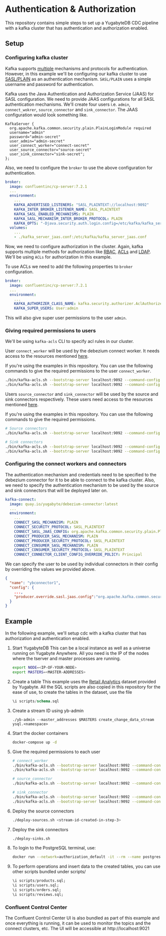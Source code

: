 # Authentication & Authorization

This repository contains simple steps to set up a YugabyteDB CDC pipeline with a kafka cluster that has authentication and authorization enabled.

## Setup

### Configuring kafka cluster
Kafka supports [multiple](https://docs.confluent.io/platform/current/kafka/overview-authentication-methods.html#authentication-methods-overview) mechanisms and protocols for authentication. However, in this example we'll be configuring our kafka cluster to use [SASL/PLAIN](https://docs.confluent.io/platform/current/kafka/authentication_sasl/authentication_sasl_plain.html#configuring-plain) as an authentication mechanism. `SASL/PLAIN` uses a simple username and password for authentication.

Kafka uses the Java Authentication and Authorization Service (JAAS) for SASL configuration. We need to provide JAAS configurations for all SASL authentication mechanisms. We'll create four users i.e. `admin`, `connect_wokrer`, `source_connector` and `sink_connector`. The JAAS configuration would look something like.

```
KafkaServer {
  org.apache.kafka.common.security.plain.PlainLoginModule required
  username="admin"
  password="admin-secret"
  user_admin="admin-secret"
  user_connect_worker="connect-secret"
  user_source_connector="source-secret"
  user_sink_connector="sink-secret";
};
```

Also, we need to configure the `broker` to use the above configuration for authentication.

```yaml
broker:
  image: confluentinc/cp-server:7.2.1
  ...
  environment:
    ...
    KAFKA_ADVERTISED_LISTENERS: "SASL_PLAINTEXT://localhost:9092"
    KAFKA_INTER_BROKER_LISTENER_NAME: SASL_PLAINTEXT
    KAFKA_SASL_ENABLED_MECHANISMS: PLAIN
    KAFKA_SASL_MECHANISM_INTER_BROKER_PROTOCOL: PLAIN
    KAFKA_OPTS: "-Djava.security.auth.login.config=/etc/kafka/kafka_server_jaas.conf"
  volumes:
    ...
    - ./kafka_server_jaas.conf:/etc/kafka/kafka_server_jaas.conf
```

Now, we need to configure authorization in the cluster. Again, kafka supports multiple methods for authorization like [RBAC](https://docs.confluent.io/platform/current/security/rbac/index.html), [ACLs](https://docs.confluent.io/platform/current/security/rbac/authorization-acl-with-mds.html) and [LDAP](https://docs.confluent.io/platform/current/security/csa-introduction.html#configuring-csa). We'll be using `ACLs` for authorization in this example.

To use ACLs we need to add the following properties to `broker` configuration.

```yaml
broker:
  image: confluentinc/cp-server:7.2.1
  ...
  environment:
    ...
    KAFKA_AUTHORIZER_CLASS_NAME: kafka.security.authorizer.AclAuthorizer
    KAFKA_SUPER_USERS: User:admin
```

This will also give super user permissions to the user `admin`.

### Giving required permissions to users
We'll be using `kafka-acls` CLI to specify acl rules in our cluster.

User `connect_worker` will be used by the debezium connect worker. It needs access to the resources mentioned [here](https://docs.confluent.io/platform/current/connect/security.html#worker-acl-requirements).

If you're using the examples in this repository. You can use the following commands to give the required permissions to the user `connect_worker`.

```bash
./bin/kafka-acls.sh --bootstrap-server localhost:9092 --command-config ./admin.properties --add --allow-principal User:connect_worker --operation ALL --topic 'kafka-connect' --resource-pattern-type 'PREFIXED'
./bin/kafka-acls.sh --bootstrap-server localhost:9092 --command-config ./admin.properties --add --allow-principal User:connect_worker --operation 'Read' --group '1'
```

Users `source_connector` and `sink_connector` will be used by the source and sink connectors respectively. These users need access to the resources mentioned [here](https://docs.confluent.io/platform/current/connect/security.html#connector-acl-requirements).

If you're using the examples in this repository. You can use the following commands to give the required permissions.

```bash
# Source connectors
./bin/kafka-acls.sh --bootstrap-server localhost:9092 --command-config ./admin.properties --add --allow-principal User:source_connector --operation 'Write' --operation 'Create' --operation 'Describe' --topic 'ybconnector' --resource-pattern-type 'PREFIXED'

# Sink connectors
./bin/kafka-acls.sh --bootstrap-server localhost:9092 --command-config ./admin.properties --add --allow-principal User:sink_connector --operation 'Read' --operation 'Describe' --topic 'ybconnector' --resource-pattern-type 'PREFIXED'
./bin/kafka-acls.sh --bootstrap-server localhost:9092 --command-config ./admin.properties --add --allow-principal User:sink_connector --operation 'Read' --group 'connect' --resource-pattern-type 'PREFIXED'
```

### Configuring the connect workers and connectors
The authentication mechanism and credentials need to be specified to the debezium connector for it to be able to connect to the kafka cluster. Also, we need to specify the authentication mechanism to be used by the source and sink connectors that will be deployed later on.

```yaml
kafka-connect:
  image: quay.io/yugabyte/debezium-connector:latest
  ...
  environment:
    ...
    CONNECT_SASL_MECHANISM: PLAIN
    CONNECT_SECURITY_PROTOCOL: SASL_PLAINTEXT
    CONNECT_SASL_JAAS_CONFIG: org.apache.kafka.common.security.plain.PlainLoginModule required username="connect_worker" password="connect-secret";
    CONNECT_PRODUCER_SASL_MECHANISM: PLAIN
    CONNECT_PRODUCER_SECURITY_PROTOCOL: SASL_PLAINTEXT
    CONNECT_CONSUMER_SASL_MECHANISM: PLAIN
    CONNECT_CONSUMER_SECURITY_PROTOCOL: SASL_PLAINTEXT
    CONNECT_CONNECTOR_CLIENT_CONFIG_OVERRIDE_POLICY: Principal
```

We can specify the user to be used by individual connectors in their config by overriding the values we provided above.


```json
{
  "name": "ybconnector1",
  "config": {
    ...,
    "producer.override.sasl.jaas.config":"org.apache.kafka.common.security.plain.PlainLoginModule required username=\"source_connector\" password=\"source-secret\";"
  }
}
```

## Example
In the following example, we'll setup cdc with a kafka cluster that has authorization and authentication enabled.

1. Start YugabyteDB
    This can be a local instance as well as a universe running on Yugabyte Anywhere. All you need is the IP of the nodes where the tserver and master processes are running.
    ```sh
    export NODE=<IP-OF-YOUR-NODE>
    export MASTERS=<MASTER-ADDRESSES>
    ```

2. Create a table
    This example uses the [Retail Analytics](https://docs.yugabyte.com/preview/sample-data/retail-analytics/) dataset provided by Yugabyte. All the SQL scripts are also copied in this repository for the ease of use, to create the tables in the dataset, use the file

    ```sql
    \i scripts/schema.sql
    ```

3. Create a stream ID using yb-admin
    ```
    ./yb-admin --master_addresses $MASTERS create_change_data_stream ysql.<namespace>
    ```

4. Start the docker containers

    ```sh
    docker-compose up -d
    ```

5. Give the required permissions to each user
    ```sh
    # connect_worker
    ./bin/kafka-acls.sh --bootstrap-server localhost:9092 --command-config ./admin.properties --add --allow-principal User:connect_worker --operation ALL --topic 'kafka-connect' --resource-pattern-type 'PREFIXED'
    ./bin/kafka-acls.sh --bootstrap-server localhost:9092 --command-config ./admin.properties --add --allow-principal User:connect_worker --operation 'Read' --group '1'

    # source_connector
    ./bin/kafka-acls.sh --bootstrap-server localhost:9092 --command-config ./admin.properties --add --allow-principal User:source_connector --operation 'Write' --operation 'Create' --operation 'Describe' --topic 'ybconnector' --resource-pattern-type 'PREFIXED'

    # sink_connector
    ./bin/kafka-acls.sh --bootstrap-server localhost:9092 --command-config ./admin.properties --add --allow-principal User:sink_connector --operation 'Read' --operation 'Describe' --topic 'ybconnector' --resource-pattern-type 'PREFIXED'
    ./bin/kafka-acls.sh --bootstrap-server localhost:9092 --command-config ./admin.properties --add --allow-principal User:sink_connector --operation 'Read' --group 'connect' --resource-pattern-type 'PREFIXED'
    ```

5. Deploy the source connectors

    ```sh
    ./deploy-sources.sh <stream-id-created-in-step-3>
    ```

6. Deploy the sink connectors
    ```sh
    ./deploy-sinks.sh
    ```

7. To login to the PostgreSQL terminal, use:
    ```sh
    docker run --network=authorization_default -it --rm --name postgresqlterm --link pg:postgresql --rm postgres:11.2 sh -c 'PGPASSWORD=postgres exec psql -h pg -p "$POSTGRES_PORT_5432_TCP_PORT" -U postgres'
    ```

8. To perform operations and insert data to the created tables, you can use other scripts bundled under scripts/
    ```sql
    \i scripts/products.sql;
    \i scripts/users.sql;
    \i scripts/orders.sql;
    \i scripts/reviews.sql;
    ```

### Confluent Control Center

The Confluent Control Center UI is also bundled as part of this example and once everything is running, it can be used to monitor the topics and the connect clusters, etc. The UI will be accessible at http://localhost:9021
